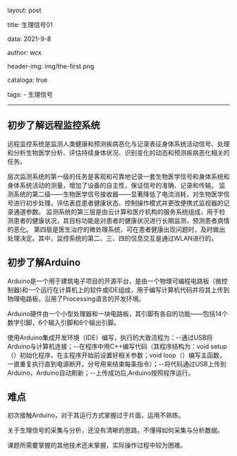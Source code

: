 layout:      post

title:       生理信号01

data:        2021-9-8

author:      wcx

header-img:  img/the-first.png

cataloga:    true

tags:
     - 生理信号

---

## **初步了解远程监控系统**

远程监控系统是监测人类健康和预测疾病恶化与记录表征身体系统活动信号、处理和分析生物医学分析、评估持续身体状况、识别变化的动态和预测疾病恶化相关的任务。

层次监测系统的第一级的任务是客观和可靠地记录一套生物医学信号和身体系统和身体系统活动的测量，增加了设备的自主性，保证信号的准确、记录和传输。    监测系统的第二级——生物医学信号接收器——显著降低了电流消耗，对生物医学信号进行初步处理，评估表症患者健康状态、控制操作模式并更改便携式监视器的记录通道参数。    监测系统的第三层是由云计算和医疗机构的服务系统组成，用于检测患者的健康状况，其目标功能是对患者的健康状况进行长期监测，预测患者病情的恶化。    第四层是医生治疗的微处理系统，可在患者健康出现问题时，及时做出处理决定。其中，监控系统的第二、三、四的信息交互是通过WLAN进行的。

## 初步了解Arduino

Arduino是一个用于建筑电子项目的开源平台，是由一个物理可编程电路板（微控制器)和一个运行在计算机上的软件或IDE组成，用于编写计算机代码并将其上传到物理电路板，沿用了Processing语言的开发环境。

Arduino硬件由一个小型处理器和一块电路板，其引脚有各自的功能——包括14个数字引脚，6个输入引脚和6个输出引脚。

使用Arduino集成开发环境（IDE）编写，执行的大致流程为：--通过USB将Arduino与计算机连接；--在程序中用C++编写代码（其程序结构为：void setup（）初始化程序，在主程序开始前设置好相关参数；void loop（）编写主函数，一直重复执行直到电源断开。分号用来结束每条指令）；--将代码通过USB上传到Arduino，Arduino自动刷新；--上传成功后,Arduino按照程序运行。

## 难点

初次接触Arduino，对于其运行方式掌握过于片面，运用不熟练。

关于生理信号的采集与分析，还没有清晰的思路，不懂得如何采集与分析数据。

课题所需要掌握的其他技术还未掌握，实际操作过程中较为困难。

